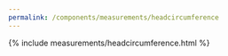 ```yaml
---
permalink: /components/measurements/headcircumference
---
```

{% include measurements/headcircumference.html %}
